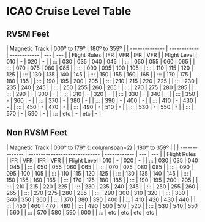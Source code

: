 # ICAO Cruise Level Table

## RVSM Feet

| Magnetic Track | 000º to 179º | 180º to 359º |
| -------------- | ------------ | ------------ | --- | --- |
| Flight Rules   | IFR          | VFR          | IFR | VFR |
| Flight Level   | 010          | -            | 020 | -   |
| :::            | 030          | 035          | 040 | 045 |
| :::            | 050          | 055          | 060 | 065 |
| :::            | 070          | 075          | 080 | 085 |
| :::            | 090          | 095          | 100 | 105 |
| :::            | 110          | 115          | 120 | 125 |
| :::            | 130          | 135          | 140 | 145 |
| :::            | 150          | 155          | 160 | 165 |
| :::            | 170          | 175          | 180 | 185 |
| :::            | 190          | 195          | 200 | 205 |
| :::            | 210          | 215          | 220 | 225 |
| :::            | 230          | 235          | 240 | 245 |
| :::            | 250          | 255          | 260 | 265 |
| :::            | 270          | 275          | 280 | 285 |
| :::            | 290          | -            | 300 | -   |
| :::            | 310          | -            | 320 | -   |
| :::            | 330          | -            | 340 | -   |
| :::            | 350          | -            | 360 | -   |
| :::            | 370          | -            | 380 | -   |
| :::            | 390          | -            | 400 | -   |
| :::            | 410          | -            | 430 | -   |
| :::            | 450          | -            | 470 | -   |
| :::            | 490          | -            | 510 | -   |
| :::            | 530          | -            | 550 | -   |
| :::            | 570          | -            | 590 | -   |
| :::            | etc          | -            | etc | -   |

## Non RVSM Feet

| Magnetic Track | 000º to 179º {: columnspan=2} | 180º to 359º |     |
| -------------- | ----------------------------- | ------------ | --- | --- |
| Flight Rules   | IFR                           | VFR          | IFR | VFR |
| Flight Level   | 010                           | -            | 020 | -   |
| :::            | 030                           | 035          | 040 | 045 |
| :::            | 050                           | 055          | 060 | 065 |
| :::            | 070                           | 075          | 080 | 085 |
| :::            | 090                           | 095          | 100 | 105 |
| :::            | 110                           | 115          | 120 | 125 |
| :::            | 130                           | 135          | 140 | 145 |
| :::            | 150                           | 155          | 160 | 165 |
| :::            | 170                           | 175          | 180 | 185 |
| :::            | 190                           | 195          | 200 | 205 |
| :::            | 210                           | 215          | 220 | 225 |
| :::            | 230                           | 235          | 240 | 245 |
| :::            | 250                           | 255          | 260 | 265 |
| :::            | 270                           | 275          | 280 | 285 |
| :::            | 290                           | 300          | 310 | 320 |
| :::            | 330                           | 340          | 350 | 360 |
| :::            | 370                           | 380          | 390 | 400 |
| :::            | 410                           | 420          | 430 | 440 |
| :::            | 450                           | 460          | 470 | 480 |
| :::            | 490                           | 500          | 510 | 520 |
| :::            | 530                           | 540          | 550 | 560 |
| :::            | 570                           | 580          | 590 | 600 |
| :::            | etc                           | etc          | etc | etc |
